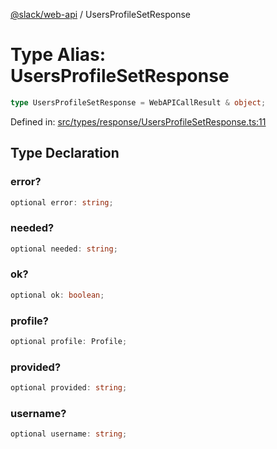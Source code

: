 [@slack/web-api](../index.md) / UsersProfileSetResponse

# Type Alias: UsersProfileSetResponse

```ts
type UsersProfileSetResponse = WebAPICallResult & object;
```

Defined in: [src/types/response/UsersProfileSetResponse.ts:11](https://github.com/slackapi/node-slack-sdk/blob/main/packages/web-api/src/types/response/UsersProfileSetResponse.ts#L11)

## Type Declaration

### error?

```ts
optional error: string;
```

### needed?

```ts
optional needed: string;
```

### ok?

```ts
optional ok: boolean;
```

### profile?

```ts
optional profile: Profile;
```

### provided?

```ts
optional provided: string;
```

### username?

```ts
optional username: string;
```
